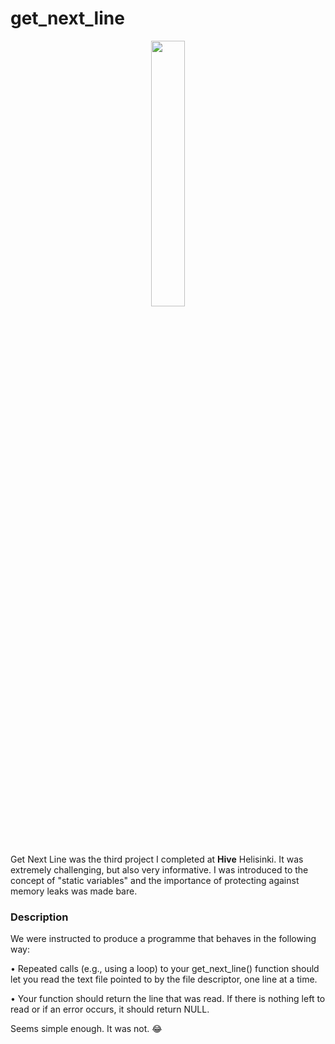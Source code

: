 # get_next_line

<p align="center" width="100%">
    <img width="33%" src="https://github.com/Arcane-Jill/images/blob/main/get_next_linem.png">
</p>

Get Next Line was the third project I completed at **Hive** Helisinki. It was extremely challenging, but also very informative. I was introduced to the concept of "static variables" and the importance of protecting against memory leaks was made bare. 

### **Description**

We were instructed to produce a programme that behaves in the following way:

• Repeated calls (e.g., using a loop) to your get_next_line() function should let you read the text file pointed to by the file descriptor, one line at a   time.

• Your function should return the line that was read. If there is nothing left to read or if an error occurs, it should return NULL.

Seems simple enough. It was not. 😂
